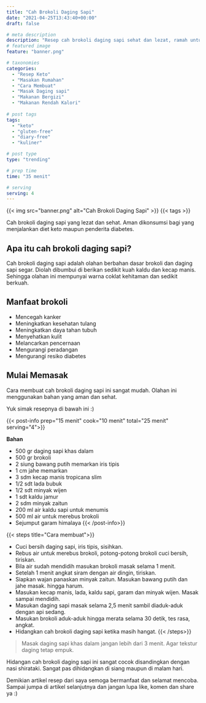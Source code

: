 ```yaml
---
title: "Cah Brokoli Daging Sapi"
date: "2021-04-25T13:43:40+00:00"
draft: false

# meta description
description: "Resep cah brokoli daging sapi sehat dan lezat, ramah untuk diet keto."
# featured image
feature: "banner.png"

# taxonomies
categories:
  - "Resep Keto"
  - "Masakan Rumahan"
  - "Cara Membuat"
  - "Masak Daging sapi"
  - "Makanan Bergizi"
  - "Makanan Rendah Kalori"
  
# post tags
tags:
  - "keto"
  - "gluten-free"
  - "diary-free"
  - "kuliner"

# post type
type: "trending"

# prep time
time: "35 menit"

# serving
serving: 4
---
```


{{< img src="banner.png" alt="Cah Brokoli Daging Sapi" >}}
{{< tags >}}

Cah brokoli daging sapi yang lezat dan sehat. Aman dikonsumsi bagi yang menjalankan diet keto maupun penderita diabetes.

## Apa itu cah brokoli daging sapi?

 Cah brokoli daging sapi adalah olahan berbahan dasar brokoli dan daging sapi segar. Diolah dibumbui di berikan sedikit kuah kaldu dan kecap manis. Sehingga olahan ini mempunyai warna coklat kehitaman dan sedikit berkuah.
 
## Manfaat brokoli
- Mencegah kanker
- Meningkatkan kesehatan tulang
- Meningkatkan daya tahan tubuh
- Menyehatkan kulit
- Melancarkan pencernaan
- Mengurangi peradangan
- Mengurangi resiko diabetes

## Mulai Memasak

Cara membuat cah brokoli daging sapi ini sangat mudah. Olahan ini menggunakan bahan yang aman dan sehat.

Yuk simak resepnya di bawah ini :)

{{< post-info prep="15 menit" cook="10 menit" total="25 menit" serving="4">}}

__Bahan__

- 500 gr daging sapi khas dalam
- 500 gr brokoli
- 2 siung bawang putih memarkan iris tipis
- 1 cm jahe memarkan
- 3 sdm kecap manis tropicana slim
- 1/2 sdt lada bubuk
- 1/2 sdt minyak wijen
- 1 sdt kaldu jamur
- 2 sdm minyak zaitun
- 200 ml air kaldu sapi untuk menumis
- 500 ml air untuk merebus brokoli
- Sejumput garam himalaya
{{< /post-info>}}

{{< steps title="Cara membuat">}}
- Cuci bersih daging sapi, iris tipis, sisihkan.
- Rebus air untuk merebus brokoli, potong-potong brokoli cuci bersih, tiriskan.
- Bila air sudah mendidih masukan brokoli masak selama 1 menit.
- Setelah 1 menit angkat siram dengan air dingin, tiriskan.
- Siapkan wajan panaskan minyak zaitun. Masukan bawang putih dan jahe masak. hingga harum.
- Masukan kecap manis, lada, kaldu sapi, garam dan minyak wijen. Masak sampai mendidih.
- Masukan daging sapi masak selama 2,5 menit sambil diaduk-aduk dengan api sedang.
- Masukan brokoli aduk-aduk hingga merata selama 30 detik, tes rasa, angkat.
- Hidangkan cah brokoli daging sapi ketika masih hangat.
{{< /steps>}}

> Masak daging sapi khas dalam jangan lebih dari 3 menit. Agar tekstur daging tetap empuk.

Hidangan cah brokoli daging sapi ini sangat cocok disandingkan dengan nasi shirataki. Sangat pas dihidangkan di siang maupun di malam hari.

Demikian artikel resep dari saya semoga bermanfaat dan selamat mencoba. Sampai jumpa di artikel selanjutnya dan jangan lupa like, komen dan share ya :)
